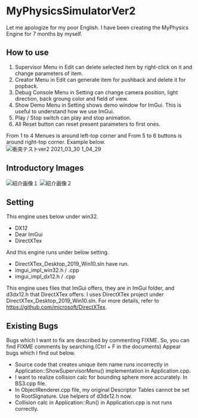 # MyPhysicsSimulatorVer2

Let me apologize for my poor English.
I have been creating the MyPhysics Engine for 7 months by myself.

## How to use
1. Supervisor Menu in Edit can delete selected item by right-click on it and change parameters of item.
2. Creator Menu in Edit can generate item for pushback and delete it for popback.
3. Debug Console Menu in Setting can change camera position, light direction, back groung color and field of view.
4. Show Demo Menu in Setting shows demo window for ImGui. This is useful to understand how we use ImGui.
5. Play / Stop switch can play and stop animation.
6. All Reset button can reset present parameters to first ones.

From 1 to 4 Menues is around left-top corner and From 5 to 6 buttons is around right-top corner. Example below.
![衝突テストver2 2021_03_30 1_04_29](https://user-images.githubusercontent.com/75087682/112865846-23aea480-90f4-11eb-9131-46c06d390820.png)

## Introductory Images
![紹介画像１](https://user-images.githubusercontent.com/75087682/112883851-bdcd1780-9109-11eb-81f7-4934c876ecb8.png)
![紹介画像２](https://user-images.githubusercontent.com/75087682/112884087-0c7ab180-910a-11eb-9764-b1c679020789.png)

## Setting
This engine uses below under win32.

- DX12
- Dear ImGui
- DirectXTex

And this engine runs under below setting.

- DirectXTex_Desktop_2019_Win10.sln have run.
- imgui_impl_win32.h / .cpp
- imgui_impl_dx12.h / .cpp

This engine uses files that ImGui offers, they are in ImGui folder, and d3dx12.h that DirectXTex offers.
I uses DirectXTex project under DirectXTex_Desktop_2019_Win10.sln. For more details, refer to https://github.com/microsoft/DirectXTex.

## Existing Bugs
Bugs which I want to fix are described by commenting FIXME. So, you can find FIXME comments by searching.(Ctrl + F in the documents)
Appear bugs which I find out below.
- Source code that creates unique item name runs incorrectly in Application::ShowSupervisorMenu() implementation in Application.cpp.
- I want to realize collision calc for bounding sphere more accurately. In BS3.cpp file.
- In ObjectRenderer.cpp file, my original Descriptor Tables cannot be set to RootSignature. Use helpers of d3dx12.h now.
- Collision calc in Application::Run() in Application.cpp is not runs correctly.
